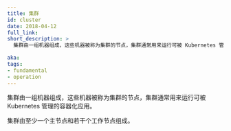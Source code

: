 ```yaml
---
title: 集群
id: cluster
date: 2018-04-12
full_link: 
short_description: >
  集群由一组机器组成，这些机器被称为集群的节点，集群通常用来运行可被 Kubernetes 管理的容器化应用。

aka: 
tags:
- fundamental
- operation
---
```


<!--
---
title: Cluster
id: cluster
date: 2018-04-12
full_link: 
short_description: >
  A set of machines, called nodes, that run containerized applications managed by Kubernetes.

aka: 
tags:
- fundamental
- operation
---
-->

<!--
 A set of machines, called nodes, that run containerized applications managed by Kubernetes.
-->

 集群由一组机器组成，这些机器被称为集群的节点，集群通常用来运行可被 Kubernetes 管理的容器化应用。

<!--more--> 

<!--
A cluster has several worker nodes and at least one master node.
-->

集群由至少一个主节点和若干个工作节点组成。
